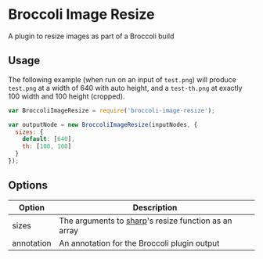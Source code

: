 # Broccoli Image Resize

A plugin to resize images as part of a Broccoli build

## Usage

The following example (when run on an input of `test.png`) will produce
`test.png` at a width of 640 with auto height, and a `test-th.png` at exactly
100 width and 100 height (cropped).

```js
var BroccoliImageResize = require('broccoli-image-resize');

var outputNode = new BroccoliImageResize(inputNodes, {
  sizes: {
    default: [640],
    th: [100, 100]
  }
});
```

## Options

| Option | Description |
| -- | -- |
| sizes | The arguments to [sharp](https://github.com/lovell/sharp)'s resize function as an array |
| annotation | An annotation for the Broccoli plugin output |
